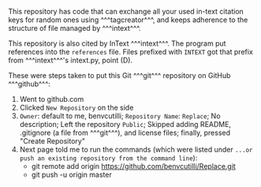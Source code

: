 This repository has code that can exchange all your used in-text citation keys
for random ones using ^^^tagcreator^^^, and keeps adherence to
the structure of file managed by ^^^intext^^^.

This repository is also cited by InText ^^^intext^^^. The program put references
into the `references` file. Files prefixed with `INTEXT` got that prefix from
^^^intext^^^'s intext.py, point (D).

These were steps taken to put this Git ^^^git^^^ repository on GitHub ^^^github^^^:

1. Went to github.com
2. Clicked `New Repository` on the side
3. `Owner`: default to me, benvcutilli; `Repository Name`: `Replace`;
   No description; Left the repository `Public`; Skipped adding README,
   .gitignore (a file from ^^^git^^^), and license files; finally, pressed
   "Create Repository"
4. Next page told me to run the commands (which were listed under `...or push
   an existing repository from the command line`):
   * git remote add origin https://github.com/benvcutilli/Replace.git
   * git push -u origin master
